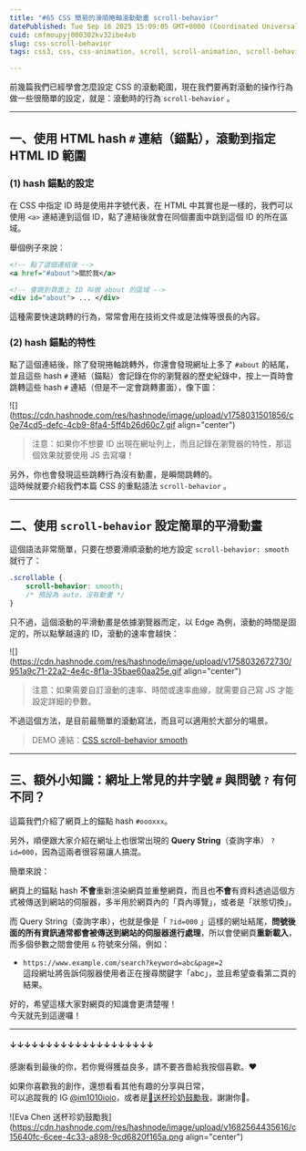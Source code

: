 ```yaml
---
title: "#65 CSS 簡易的滑順捲軸滾動動畫 scroll-behavior"
datePublished: Tue Sep 16 2025 15:09:05 GMT+0000 (Coordinated Universal Time)
cuid: cmfmoupyj000302kv32ibe4vb
slug: css-scroll-behavior
tags: css3, css, css-animation, scroll, scroll-animation, scroll-behavior

---
```


前幾篇我們已經學會怎麼設定 CSS 的滾動範圍，現在我們要再對滾動的操作行為做一些很簡單的設定，就是：滾動時的行為 `scroll-behavior` 。

---

## 一、使用 HTML hash `#` 連結（錨點），滾動到指定 HTML ID 範圍

### (1) hash 錨點的設定

在 CSS 中指定 ID 時是使用井字號代表，在 HTML 中其實也是一樣的，我們可以使用 `<a>` 連結連到這個 ID，點了連結後就會在同個畫面中跳到這個 ID 的所在區域。

舉個例子來說：

```xml
<!-- 點了這個連結後 -->
<a href="#about">關於我</a>

<!-- 會跳到頁面上 ID 叫做 about 的區域 -->
<div id="about"> ... </div>
```

這種需要快速跳轉的行為，常常會用在技術文件或是法條等很長的內容。

### (2) hash 錨點的特性

點了這個連結後，除了發現捲軸跳轉外，你還會發現網址上多了 `#about` 的結尾，並且這些 hash `#` 連結（錨點）會記錄在你的瀏覽器的歷史紀錄中，按上一頁時會跳轉這些 hash `#` 連結（但是不一定會跳轉畫面），像下圖：

![](https://cdn.hashnode.com/res/hashnode/image/upload/v1758031501856/c0e74cd5-defc-4cb9-8fa4-5ff4b26d60c7.gif align="center")

> 注意：如果你不想要 ID 出現在網址列上，而且記錄在瀏覽器的特性，那這個效果就要使用 JS 去寫囉！

另外，你也會發現這些跳轉行為沒有動畫，是瞬間跳轉的。  
這時候就要介紹我們本篇 CSS 的重點語法 `scroll-behavior` 。

---

## 二、使用 `scroll-behavior` 設定簡單的平滑動畫

這個語法非常簡單，只要在想要滑順滾動的地方設定 `scroll-behavior: smooth` 就行了：

```css
.scrollable {
    scroll-behavior: smooth;
    /* 預設為 auto，沒有動畫 */
}
```

只不過，這個滾動的平滑動畫是依據瀏覽器而定，以 Edge 為例，滾動的時間是固定的，所以點擊越遠的 ID，滾動的速率會越快：

![](https://cdn.hashnode.com/res/hashnode/image/upload/v1758032672730/951a9c71-22a2-4e4c-8f1a-35bae60aa25e.gif align="center")

> 注意：如果需要自訂滾動的速率、時間或速率曲線，就需要自己寫 JS 才能設定詳細的參數。

不過這個方法，是目前最簡單的滾動寫法，而且可以適用於大部分的場景。

> DEMO 連結：[CSS scroll-behavior smooth](https://codepen.io/im1010ioio/pen/ogjoqGR)

---

## 三、額外小知識：網址上常見的井字號 `#` 與問號 `?` 有何不同？

這篇我們介紹了網頁上的錨點 hash `#oooxxx`。

另外，順便跟大家介紹在網址上也很常出現的 **Query String**（查詢字串） `?id=000`，因為這兩者很容易讓人搞混。

簡單來說：

網頁上的錨點 hash **不會**重新渲染網頁並重整網頁，而且也**不會**有資料透過這個方式被傳送到網站的伺服器，多半用於網頁內的「頁內導覽」，或者是「狀態切換」。

而 Query String（查詢字串），也就是像是「 `?id=000` 」這樣的網址結尾，**問號後面的所有資訊通常都會被傳送到網站的伺服器進行處理**，所以會使網頁**重新載入**，而多個參數之間會使用 `&` 符號來分隔，例如：

* `https://www.example.com/search?keyword=abc&page=2`  
    這段網址將告訴伺服器使用者正在搜尋關鍵字「abc」，並且希望查看第二頁的結果。
    

好的，希望這樣大家對網頁的知識會更清楚喔！  
今天就先到這邊囉！

---

#### ↓↓↓↓↓↓↓↓↓↓↓↓↓↓↓↓↓↓↓↓

感謝看到最後的你，若你覺得獲益良多，請不要吝嗇給我按個喜歡。❤️

如果你喜歡我的創作，還想看看其他有趣的分享與日常，  
可以追蹤我的 IG [@im1010ioio](https://www.instagram.com/im1010ioio/)，或者是[🧋送杯珍奶鼓勵我](https://im1010ioio.bobaboba.me/)，謝謝你🥰。

![Eva Chen 送杯珍奶鼓勵我](https://cdn.hashnode.com/res/hashnode/image/upload/v1682564435616/c15640fc-6cee-4c33-a898-9cd6820f165a.png align="center")